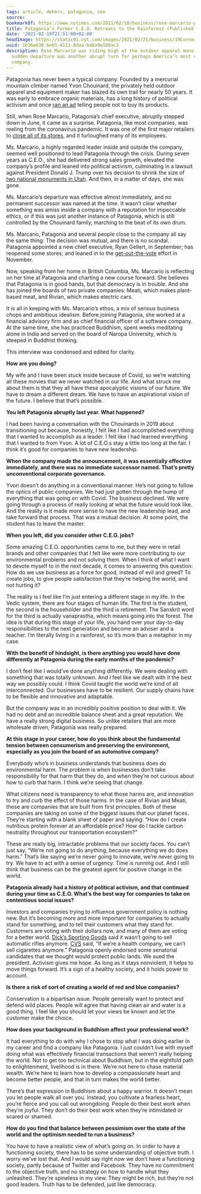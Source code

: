 ```yaml
---
tags: article, dehors, patagonia, ceo
source:
bookmarkOf: https://www.nytimes.com/2021/02/18/business/rose-marcario-patagonia-corner-office.html
title: Patagonia’s Former C.E.O. Retreats to the Rainforest (Published 2021)
date: '2021-02-19T21:51:00+02:00'
headImage: https://static01.nyt.com/images/2021/02/21/business/19CornerOffice-01/19CornerOffice-01-facebookJumbo.jpg?year=2021&h=549&w=1050&s=3abf0f06dd2f08917e6ebc23714bfe264027ad6746ca8827cfd7e96d541ab3c2&k=ZQJBKqZ0VN
uuid: 1b36a630-6e81-4111-8daa-ba8a9e189ac3
description: Rose Marcario was riding high at the outdoor apparel manufacturer. Her
  sudden departure was another abrupt turn for perhaps America’s most unconventional
  company.
---
```


Patagonia has never been a typical company. Founded by a mercurial mountain climber named Yvon Chouinard, the privately held outdoor apparel and equipment maker has blazed its own trail for nearly 50 years. It was early to embrace organic materials, has a long history of political activism and once [ran an ad](https://www.patagonia.com/stories/dont-buy-this-jacket-black-friday-and-the-new-york-times/story-18615.html) telling people not to buy its products.

Still, when Rose Marcario, Patagonia’s chief executive, abruptly stepped down in June, it came as a surprise. Patagonia, like most companies, was reeling from the coronavirus pandemic. It was one of the first major retailers to [close all of its stores](https://www.nytimes.com/2020/05/12/business/patagonia-reopening-coronavirus.html), and it furloughed many of its employees.

Ms. Marcario, a highly regarded leader inside and outside the company, seemed well positioned to lead Patagonia through the crisis. During seven years as C.E.O., she had delivered strong sales growth, elevated the company’s profile and leaned into political activism, culminating in a lawsuit against President Donald J. Trump over his decision to shrink the size of [two national monuments in Utah](https://www.nytimes.com/2018/05/05/business/patagonia-trump-bears-ears.html). And then, in a matter of days, she was gone.

Ms. Marcario’s departure was effective almost immediately, and no permanent successor was named at the time. It wasn’t clear whether something was amiss inside a company with a reputation for impeccable ethics, or if this was just another instance of Patagonia, which is still controlled by the Chouinard family, marching to the beat of its own drum.

Ms. Marcario, Patagonia and several people close to the company all say the same thing: The decision was mutual, and there is no scandal. Patagonia appointed a new chief executive, Ryan Gellert, in September; has reopened some stores; and leaned in to the [get-out-the-vote](https://www.nytimes.com/2020/10/23/business/corporate-america-voting-time-off.html) effort in November.

Now, speaking from her home in British Columbia, Ms. Marcario is reflecting on her time at Patagonia and charting a new course forward. She believes that Patagonia is in good hands, but that democracy is in trouble. And she has joined the boards of two private companies: Meati, which makes plant-based meat, and Rivian, which makes electric cars.

It is all in keeping with Ms. Marcario’s ethos, a mix of serious business chops and ambitious idealism. Before joining Patagonia, she worked at a financial advisory firm and as chief financial officer of a software company. At the same time, she has practiced Buddhism, spent weeks meditating alone in India and served on the board of Naropa University, which is steeped in Buddhist thinking.

This interview was condensed and edited for clarity.

**How are you doing?**

My wife and I have been stuck inside because of Covid, so we’re watching all these movies that we never watched in our life. And what struck me about them is that they all have these apocalyptic visions of our future. We have to dream a different dream. We have to have an aspirational vision of the future. I believe that that’s possible.

**You left Patagonia abruptly last year. What happened?**

I had been having a conversation with the Chouinards in 2019 about transitioning out because, honestly, I felt like I had accomplished everything that I wanted to accomplish as a leader. I felt like I had learned everything that I wanted to from Yvon. A lot of C.E.O.s stay a little too long at the fair. I think it’s good for companies to have new leadership.

**When the company made the announcement, it was essentially effective immediately, and there was no immediate successor named. That’s pretty unconventional corporate governance.**

Yvon doesn’t do anything in a conventional manner. He’s not going to follow the optics of public companies. We had just gotten through the hump of everything that was going on with Covid. The business declined. We were going through a process of really looking at what the future would look like. And the reality is it made more sense to have the new leadership lead, and take forward that process. That was a mutual decision. At some point, the student has to leave the master.

**When you left, did you consider other C.E.O. jobs?**

Some amazing C.E.O. opportunities came to me, but they were in retail brands and other companies that I felt like were more contributing to our environmental problems and not solving them. When I think of what I want to devote myself to in the next decade, it comes to answering this question: How do we use business as a force for good, instead of evil and greed? To create jobs, to give people satisfaction that they’re helping the world, and not hurting it?

The reality is I feel like I’m just entering a different stage in my life. In the Vedic system, there are four stages of human life. The first is the student, the second is the householder and the third is retirement. The Sanskrit word for the third is actually vanaprastha,  which means going into the forest. The idea is that during this stage of your life, you hand over your day-to-day responsibilities to the next generation and become an adviser and a teacher. I’m literally living in a rainforest, so it’s more than a metaphor in my case.

**With the benefit of hindsight, is there anything you would have done differently at Patagonia during the early months of the pandemic?**

I don’t feel like I would’ve done anything differently. We were dealing with something that was totally unknown. And I feel like we dealt with it the best way we possibly could. I think Covid taught the world we’re kind of all interconnected. Our businesses have to be resilient. Our supply chains have to be flexible and innovative and adaptable.

But the company was in an incredibly positive position to deal with it. We had no debt and an incredible balance sheet and a great reputation. We have a really strong digital business. So unlike retailers that are more wholesale driven, Patagonia was really prepared.

**At this stage in your career, how do you think about the fundamental tension between consumerism and preserving the environment, especially as you join the board of an automotive company?**

Everybody who’s in business understands that business does do environmental harm. The problem is when businesses don’t take responsibility for that harm that they do, and when they’re not curious about how to curb that harm. I think we’re seeing that change.

What citizens need is transparency to what those harms are, and innovation to try and curb the effect of those harms. In the case of Rivian and Meati, these are companies that are built from first principles. Both of these companies are taking on some of the biggest issues that our planet faces. They’re starting with a blank sheet of paper and saying: “How do I create nutritious protein forever at an affordable price? How do I tackle carbon neutrality throughout our transportation ecosystem?”

These are really big, intractable problems that our society faces. You can’t just say, “We’re not going to do anything, because everything we do does harm.” That’s like saying we’re never going to innovate, we’re never going to try. We have to act with a sense of urgency. Time is running out. And I still think that business can be the greatest agent for positive change in the world.

**Patagonia already had a history of political activism, and that continued during your time as C.E.O. What’s the best way for companies to take on contentious social issues?**

Investors and companies trying to influence government policy is nothing new. But it’s becoming more and more important for companies to actually stand for something, and to tell their customers what they stand for. Customers are voting with their dollars now, and many of them are voting for a better world. [Dick’s Sporting Goods](https://www.nytimes.com/2019/10/25/business/ed-stack-dicks-sporting-goods-corner-office.html?searchResultPosition=2) said it wasn’t going to sell automatic rifles anymore. [CVS](https://www.nytimes.com/2015/07/12/business/how-cvs-quit-smoking-and-grew-into-a-health-care-giant.html?searchResultPosition=1) said, “If we’re a health company, we can’t sell cigarettes anymore.” Patagonia openly endorsed some senatorial candidates that we thought would protect public lands. We sued the president. Activism gives me hope. As long as it stays nonviolent, it helps to move things forward. It’s a sign of a healthy society, and it holds power to account.

**Is there a risk of sort of creating a world of red and blue companies?**

Conservation is a bipartisan issue. People generally want to protect and defend wild places. People will agree that having clean air and water is a good thing. I feel like you should let your views be known and let the customer make the choice.

**How does your background in Buddhism affect your professional work?**

It had everything to do with why I chose to stop what I was doing earlier in my career and find a company like Patagonia. I just couldn’t live with myself doing what was effectively financial transactions that weren’t really helping the world. Not to get too technical about Buddhism, but in the eightfold path to enlightenment, livelihood is in there. We’re not here to chase material wealth. We’re here to learn how to develop a compassionate heart and become better people, and that in turn makes the world better.

There’s that expression in Buddhism about a happy warrior. It doesn’t mean you let people walk all over you. Instead, you cultivate a fearless heart, you’re fierce and you call out wrongdoing. People do their best work when they’re joyful. They don’t do their best work when they’re intimidated or scared or shamed.

**How do you find that balance between pessimism over the state of the world and the optimism needed to run a business?**

You have to have a realistic view of what’s going on. In order to have a functioning society, there has to be some understanding of objective truth. I worry we’ve lost that. And I would say right now we don’t have a functioning society, partly because of Twitter and Facebook. They have no commitment to the objective truth, and no strategy on how to handle what they unleashed. They’re spineless in my view. They might be rich, but they’re not good leaders. Truth has to be defended, just like democracy.